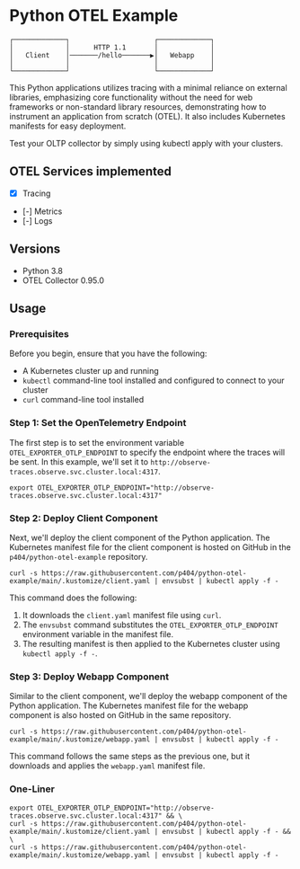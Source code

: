 # Python OTEL Example

<pre><code>┌─────────────┐                     ┌─────────────┐
│             │      HTTP 1.1       │             │
│   Client    │───────/hello───────▶│   Webapp    │
│             │                     │             │
└─────────────┘                     └─────────────┘</code></pre>


This Python applications utilizes tracing with a minimal reliance on external libraries, emphasizing core functionality without the need for web frameworks or non-standard library resources, demonstrating how to instrument an application from scratch (OTEL). It also includes Kubernetes manifests for easy deployment. 

Test your OLTP collector by simply using kubectl apply with your clusters.

## OTEL Services implemented
- [x] Tracing
- [-] Metrics
- [-] Logs


## Versions
- Python 3.8
- OTEL Collector 0.95.0

## Usage
### Prerequisites

Before you begin, ensure that you have the following:

- A Kubernetes cluster up and running
- `kubectl` command-line tool installed and configured to connect to your cluster
- `curl` command-line tool installed

### Step 1: Set the OpenTelemetry Endpoint

The first step is to set the environment variable `OTEL_EXPORTER_OTLP_ENDPOINT` to specify the endpoint where the traces will be sent. In this example, we'll set it to `http://observe-traces.observe.svc.cluster.local:4317`.

```shell
export OTEL_EXPORTER_OTLP_ENDPOINT="http://observe-traces.observe.svc.cluster.local:4317"
```

### Step 2: Deploy Client Component

Next, we'll deploy the client component of the Python application. The Kubernetes manifest file for the client component is hosted on GitHub in the `p404/python-otel-example` repository.

```shell
curl -s https://raw.githubusercontent.com/p404/python-otel-example/main/.kustomize/client.yaml | envsubst | kubectl apply -f -
```

This command does the following:
1. It downloads the `client.yaml` manifest file using `curl`.
2. The `envsubst` command substitutes the `OTEL_EXPORTER_OTLP_ENDPOINT` environment variable in the manifest file.
3. The resulting manifest is then applied to the Kubernetes cluster using `kubectl apply -f -`.

### Step 3: Deploy Webapp Component

Similar to the client component, we'll deploy the webapp component of the Python application. The Kubernetes manifest file for the webapp component is also hosted on GitHub in the same repository.

```shell
curl -s https://raw.githubusercontent.com/p404/python-otel-example/main/.kustomize/webapp.yaml | envsubst | kubectl apply -f -
```

This command follows the same steps as the previous one, but it downloads and applies the `webapp.yaml` manifest file.

### One-Liner
```shell
export OTEL_EXPORTER_OTLP_ENDPOINT="http://observe-traces.observe.svc.cluster.local:4317" && \
curl -s https://raw.githubusercontent.com/p404/python-otel-example/main/.kustomize/client.yaml | envsubst | kubectl apply -f - && \
curl -s https://raw.githubusercontent.com/p404/python-otel-example/main/.kustomize/webapp.yaml | envsubst | kubectl apply -f -
```